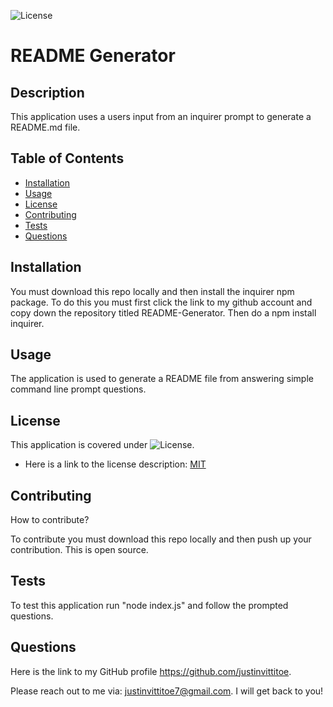 ![License](https://img.shields.io/badge/license-MIT-blue?label=License&color=blue)
  # README Generator
  
  ## Description

  This application uses a users input from an inquirer prompt to generate a README.md file. 

  ## Table of Contents
  * [Installation](#installation)
  * [Usage](#usage)
  * [License](#license)
  * [Contributing](#contributing)
  * [Tests](#tests)
  * [Questions](#questions)
  
  ## Installation

  You must download this repo locally and then install the inquirer npm package. To do this you must first click the link to my github account and copy down the repository titled README-Generator. Then do a npm install inquirer.

  ## Usage

  The application is used to generate a README file from answering simple command line prompt questions.

  
  ## License
  This application is covered under ![License](https://img.shields.io/badge/license-MIT-blue?label=License&color=blue).

  * Here is a link to the license description: [MIT](https://opensource.org/licenses/MIT)

  

  ## Contributing

  How to contribute?

  To contribute you must download this repo locally and then push up your contribution. This is open source.

  ## Tests

  To test this application run "node index.js" and follow the prompted questions.

  ## Questions

  Here is the link to my GitHub profile https://github.com/justinvittitoe.

  Please reach out to me via: justinvittitoe7@gmail.com. I will get back to you!

